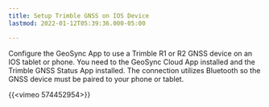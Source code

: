 ```yaml
---
title: Setup Trimble GNSS on IOS Device
lastmod: 2022-01-12T05:39:36.000-05:00

---
```

Configure the GeoSync App to use a Trimble R1 or R2 GNSS device on an IOS tablet or phone.  You need to the GeoSync Cloud App installed and the Trimble GNSS Status App installed.  The connection utilizes Bluetooth so the GNSS device must be paired to your phone or tablet.

{{<vimeo 574452954>}}